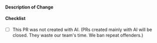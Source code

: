 #### Description of Change

<!-- Thank you for your Pull Request. Please describe your change here. -->

#### Checklist

<!-- Please confirm the following by changing [ ] to [x]. -->

- [ ] This PR was not created with AI. (PRs created mainly with AI will be closed. They waste our team's time. We ban repeat offenders.)
